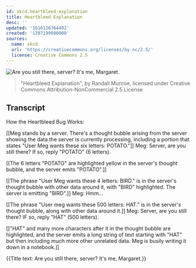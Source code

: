 ```yaml
---
id: xkcd.heartbleed-explanation
title: Heartbleed Explanation
desc: ''
updated: '1616126764492'
created: '1397199600000'
sources:
  name: xkcd
  url: 'https://creativecommons.org/licenses/by-nc/2.5/'
  license: Creative Commons 2.5
---
```

![Are you still there, server? It's me, Margaret.](https://imgs.xkcd.com/comics/heartbleed_explanation.png)
> "Heartbleed Explanation", by Randall Munroe, licensed under Creative Commons Attribution-NonCommercial 2.5 License

## Transcript
How the Heartbleed Bug Works:

[[Meg stands by a server. There's a thought bubble arising from the server showing the data the server is currently processing, including a portion that states "User Meg wants these six letters: POTATO."]]
Meg: Server, are you still there? If so, reply "POTATO" (6 letters).

[[The 6 letters "POTATO" are highlighted yellow in the server's thought bubble, and the server emits "POTATO".]]

[[The phrase "User Meg wants these 4 letters: BIRD." is in the server's thought bubble with other data around it, with "BIRD" highlighted. The server is emitting "BIRD".]]
Meg: Hmm...

[[The phrase "User meg wants these 500 letters: HAT." is in the server's thought bubble, along with other data around it.]]
Meg: Server, are you still there? IF so, reply "HAT" (500 letters).

[["HAT" and many more characters after it in the thought bubble are highlighted, and the server emits a long string of text starting with "HAT" but then including much more other unrelated data. Meg is busily writing it down in a notebook.]]

{{Title text: Are you still there, server? It's me, Margaret.}}
